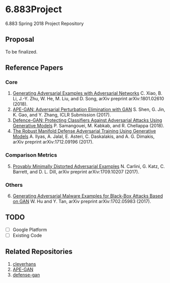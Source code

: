 # 6.883Project
6.883 Spring 2018 Project Repository

## Proposal
To be finalized.

## Reference Papers
### Core
1. [Generating Adversarial Examples with Adversarial Networks](https://arxiv.org/abs/1801.02610) C. Xiao, B. Li, J.-Y. Zhu, W. He, M. Liu, and D. Song, arXiv preprint arXiv:1801.02610 (2018).
2. [APE-GAN: Adversarial Perturbation Elimination with GAN](https://arxiv.org/abs/1707.05474) S. Shen, G. Jin, K. Gao, and Y. Zhang, ICLR Submission (2017).
3. [Defence-GAN: Protecting Classifiers Against Adversarial Attacks Using Generative Models](https://openreview.net/forum?id=BkJ3ibb0-&noteId=SJwPXJaHG) P. Samangouei, M. Kabkab, and R. Chellappa (2018).
4. [The Robust Manifold Defense Adversarial Training Using Generative Models](https://arxiv.org/abs/1712.09196) A. Ilyas, A. Jalal, E. Asteri, C. Daskalakis, and A. G. Dimakis, arXiv preprint arXiv:1712.09196 (2017).
### Comparison Metrics
5. [Provably Minimally Distorted Adversarial Examples](https://arxiv.org/abs/1709.10207) N. Carlini, G. Katz, C. Barrett, and D. L. Dill, arXiv preprint arXiv:1709.10207 (2017).
### Others
6. [Generating Adversarial Malware Examples for Black-Box Attacks Based on GAN](https://arxiv.org/abs/1702.05983) W. Hu and Y. Tan, arXiv preprint arXiv:1702.05983 (2017).

## TODO

- [ ] Google Platform
- [ ] Existing Code

## Related Repositories

1. [cleverhans](https://github.com/tensorflow/cleverhans)
2. [APE-GAN](https://github.com/shenqixiaojiang/APE-GAN)
3. [defense-gan](https://github.com/anishathalye/obfuscated-gradients/tree/master/defensegan)
